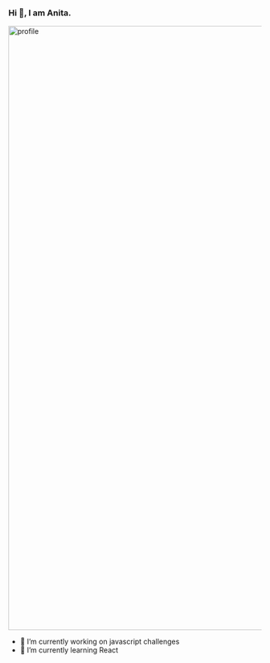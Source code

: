 ### Hi 👋, I am Anita.
<img src="https://github.com/Anita-joseph/Anita-joseph/blob/master/profile-readme.jpg" alt="profile" width="1200"/>
<div>
  <a href="https://github.com/Anita-joseph/Front-end-dev-challenges/pulse"></a>
</div> 

<!--START_SECTION:waka-->
<!--END_SECTION:waka-->

- 🔭 I’m currently working on javascript challenges
- 🌱 I’m currently learning React
<!-- - 👯 I’m looking to collaborate on ...
- 🤔 I’m looking for help with API, JSON
- 💬 Ask me about CSS
- 📫 How to reach me: ...
- 😄 Pronouns: ...
- ⚡ Fun fact: ...-->
